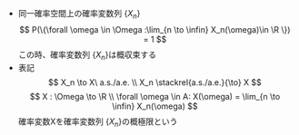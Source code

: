 - 同一確率空間上の確率変数列 $\{X_n\}$
$$ P(\{\forall \omega \in \Omega :\lim_{n \to \infin} X_n(\omega)\in \R \}) = 1 $$
この時、確率変数列 $\{X_n\}$は概収束する
- 表記
    $$ X_n \to X\ a.s./a.e. \\ X_n \stackrel{a.s./a.e.}{\to} X $$
$$ X : \Omega \to \R \\ \forall \omega \in A: X(\omega) = \lim_{n \to \infin} X_n(\omega) $$
確率変数Xを確率変数列 $\{X_n\}$の概極限という
